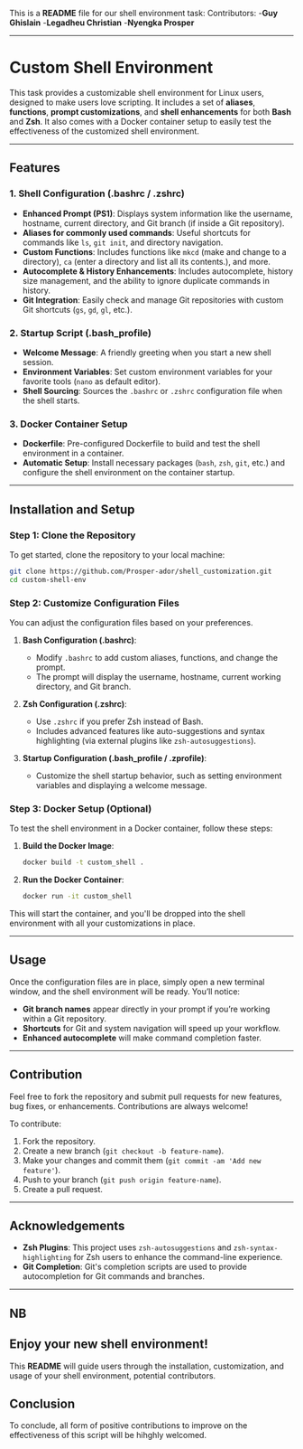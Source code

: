This is a **README** file for our shell environment task:
Contributors:
-**Guy Ghislain**
-**Legadheu Christian**
-**Nyengka Prosper**

---

# Custom Shell Environment

This task provides a customizable shell environment for Linux users, designed to make users love scripting. It includes a set of **aliases**, **functions**, **prompt customizations**, and **shell enhancements** for both **Bash** and **Zsh**. It also comes with a Docker container setup to easily test the effectiveness of the customized shell environment.

---

## Features

### 1. **Shell Configuration (.bashrc / .zshrc)**
- **Enhanced Prompt (PS1)**: Displays system information like the username, hostname, current directory, and Git branch (if inside a Git repository).
- **Aliases for commonly used commands**: Useful shortcuts for commands like `ls`, `git init`, and directory navigation.
- **Custom Functions**: Includes functions like `mkcd` (make and change to a directory), `ca` (enter a directory and list all its contents.), and more.
- **Autocomplete & History Enhancements**: Includes autocomplete, history size management, and the ability to ignore duplicate commands in history.
- **Git Integration**: Easily check and manage Git repositories with custom Git shortcuts (`gs`, `gd`, `gl`, etc.).

### 2. **Startup Script (.bash_profile)**
- **Welcome Message**: A friendly greeting when you start a new shell session.
- **Environment Variables**: Set custom environment variables for your favorite tools (`nano` as default editor).
- **Shell Sourcing**: Sources the `.bashrc` or `.zshrc` configuration file when the shell starts.

### 3. **Docker Container Setup**
- **Dockerfile**: Pre-configured Dockerfile to build and test the shell environment in a container.
- **Automatic Setup**: Install necessary packages (`bash`, `zsh`, `git`, etc.) and configure the shell environment on the container startup.

---

## Installation and Setup

### Step 1: Clone the Repository

To get started, clone the repository to your local machine:

```bash
git clone https://github.com/Prosper-ador/shell_customization.git
cd custom-shell-env
```

### Step 2: Customize Configuration Files

You can adjust the configuration files based on your preferences.

1. **Bash Configuration (.bashrc)**:
   - Modify `.bashrc` to add custom aliases, functions, and change the prompt.
   - The prompt will display the username, hostname, current working directory, and Git branch.

2. **Zsh Configuration (.zshrc)**:
   - Use `.zshrc` if you prefer Zsh instead of Bash.
   - Includes advanced features like auto-suggestions and syntax highlighting (via external plugins like `zsh-autosuggestions`).

3. **Startup Configuration (.bash_profile / .zprofile)**:
   - Customize the shell startup behavior, such as setting environment variables and displaying a welcome message.

### Step 3: Docker Setup (Optional)

To test the shell environment in a Docker container, follow these steps:

1. **Build the Docker Image**:

    ```bash
    docker build -t custom_shell .
    ```

2. **Run the Docker Container**:

    ```bash
    docker run -it custom_shell
    ```

This will start the container, and you'll be dropped into the shell environment with all your customizations in place.

---
## Usage

Once the configuration files are in place, simply open a new terminal window, and the shell environment will be ready. You’ll notice:

- **Git branch names** appear directly in your prompt if you’re working within a Git repository.
- **Shortcuts** for Git and system navigation will speed up your workflow.
- **Enhanced autocomplete** will make command completion faster.

---

## Contribution

Feel free to fork the repository and submit pull requests for new features, bug fixes, or enhancements. Contributions are always welcome!

To contribute:

1. Fork the repository.
2. Create a new branch (`git checkout -b feature-name`).
3. Make your changes and commit them (`git commit -am 'Add new feature'`).
4. Push to your branch (`git push origin feature-name`).
5. Create a pull request.

---

## Acknowledgements

- **Zsh Plugins**: This project uses `zsh-autosuggestions` and `zsh-syntax-highlighting` for Zsh users to enhance the command-line experience.
- **Git Completion**: Git's completion scripts are used to provide autocompletion for Git commands and branches.

---

## NB
Enjoy your new shell environment!
---

This **README** will guide users through the installation, customization, and usage of your shell environment,  potential contributors.

## Conclusion
To conclude, all form of positive contributions to improve on the effectiveness of this script will be hihghly welcomed.
